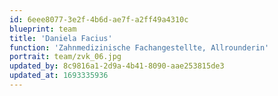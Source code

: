 ```yaml
---
id: 6eee8077-3e2f-4b6d-ae7f-a2ff49a4310c
blueprint: team
title: 'Daniela Facius'
function: 'Zahnmedizinische Fachangestellte, Allrounderin'
portrait: team/zvk_06.jpg
updated_by: 8c9816a1-2d9a-4b41-8090-aae253815de3
updated_at: 1693335936
---
```

